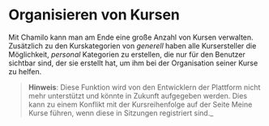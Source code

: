 # Organisieren von Kursen

Mit Chamilo kann man am Ende eine große Anzahl von Kursen verwalten. Zusätzlich zu den Kurskategorien von _generell_ haben alle Kursersteller die Möglichkeit, _personal_ Kategorien zu erstellen, die nur für den Benutzer sichtbar sind, der sie erstellt hat, um ihm bei der Organisation seiner Kurse zu helfen.

> **Hinweis**: Diese Funktion wird von den Entwicklern der Plattform nicht mehr unterstützt und könnte in Zukunft aufgegeben werden. Dies kann zu einem Konflikt mit der Kursreihenfolge auf der Seite Meine Kurse führen, wenn diese in Sitzungen registriert sind.\_


